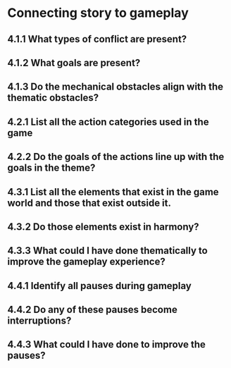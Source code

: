 # Connecting story to gameplay

## 4.1.1 What types of conflict are present?


## 4.1.2 What goals are present?

## 4.1.3 Do the mechanical obstacles align with the thematic obstacles?

## 4.2.1 List all the action categories used in the game

## 4.2.2 Do the goals of the actions line up with the goals in the theme?

## 4.3.1 List all the elements that exist in the game world and those that exist outside it.

## 4.3.2 Do those elements exist in harmony?

## 4.3.3 What could I have done thematically to improve the gameplay experience?

## 4.4.1 Identify all pauses during gameplay

## 4.4.2 Do any of these pauses become interruptions? 

## 4.4.3 What could I have done to improve the pauses?
